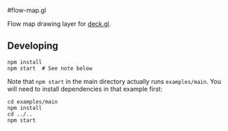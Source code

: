 #flow-map.gl

Flow map drawing layer for [deck.gl](http://uber.github.io/deck.gl).

## Developing

    npm install
    npm start  # See note below

Note that `npm start` in the main directory actually runs `examples/main`.
You will need to install dependencies in that example first:

    cd examples/main
    npm install
    cd ../..
    npm start
    
